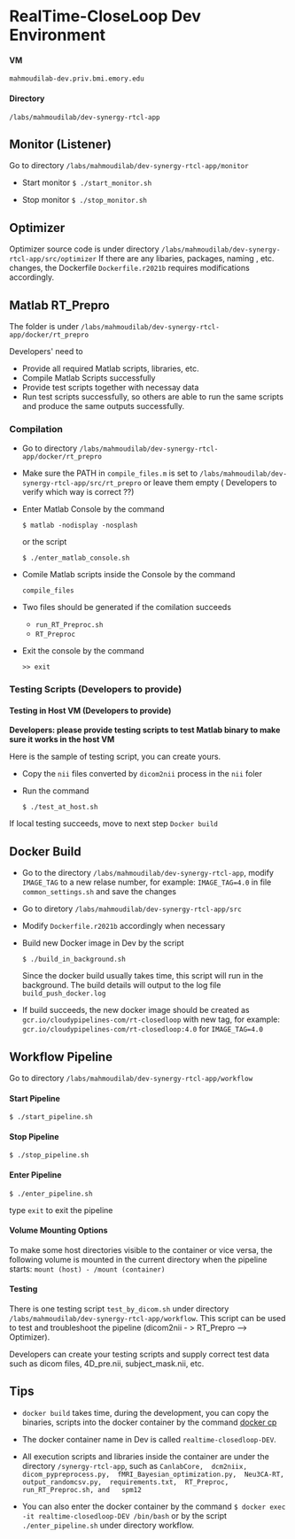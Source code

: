 # RealTime-CloseLoop Dev Environment

#### VM
`mahmoudilab-dev.priv.bmi.emory.edu`

#### Directory
`/labs/mahmoudilab/dev-synergy-rtcl-app`


## Monitor (Listener)
Go to directory `/labs/mahmoudilab/dev-synergy-rtcl-app/monitor`

* Start monitor
  `$ ./start_monitor.sh`

* Stop monitor
  `$ ./stop_monitor.sh`

## Optimizer
 Optimizer source code is under directory `/labs/mahmoudilab/dev-synergy-rtcl-app/src/optimizer`
If there are any libaries, packages, naming , etc. changes, the Dockerfile `Dockerfile.r2021b` requires modifications accordingly.

## Matlab RT_Prepro 

The folder is under `/labs/mahmoudilab/dev-synergy-rtcl-app/docker/rt_prepro`

Developers' need to
* Provide all required Matlab scripts, libraries, etc. 
* Compile Matlab Scripts successfully
* Provide test scripts together with necessay data
* Run test scripts successfully, so others are able to run the same scripts and produce the same outputs successfully.
  
### Compilation
* Go to directory `/labs/mahmoudilab/dev-synergy-rtcl-app/docker/rt_prepro`
* Make sure the PATH in `compile_files.m` is set to
`/labs/mahmoudilab/dev-synergy-rtcl-app/src/rt_prepro` or leave them empty  ( Developers to verify which way is correct ??)
* Enter Matlab Console by the command 
  
  `$ matlab -nodisplay -nosplash`

  or the script

  `$ ./enter_matlab_console.sh`
* Comile Matlab scripts inside the Console by the command 

  `compile_files`
* Two files should be generated if the comilation succeeds
  * `run_RT_Preproc.sh`
  * `RT_Preproc`
  
* Exit the console by the command

  `>> exit`

### Testing Scripts (Developers to provide)

#### Testing in Host VM (Developers to provide)

**Developers: please provide testing scripts to test Matlab binary to make sure it works in the host VM**

Here is the sample of testing script, you can create yours.

* Copy the `nii` files converted by `dicom2nii` process in the `nii` foler
* Run the command

  `$ ./test_at_host.sh`

If local testing succeeds, move to next step  `Docker build` 


## Docker Build

* Go to the directory `/labs/mahmoudilab/dev-synergy-rtcl-app`, modify `IMAGE_TAG` to a new relase number, for example: `IMAGE_TAG=4.0` in file `common_settings.sh` and save the changes

* Go to diretory `/labs/mahmoudilab/dev-synergy-rtcl-app/src`
* Modify `Dockerfile.r2021b` accordingly when necessary

* Build new Docker image in Dev by the script

  `$ ./build_in_background.sh`

  Since the docker build usually takes time, this script will run in the background. 
The build details will output to the log file `build_push_docker.log`
* If build succeeds, the new docker image should be created as `gcr.io/cloudypipelines-com/rt-closedloop` with new tag, 
for example: `gcr.io/cloudypipelines-com/rt-closedloop:4.0`  for `IMAGE_TAG=4.0`


## Workflow Pipeline

Go to directory `/labs/mahmoudilab/dev-synergy-rtcl-app/workflow`

#### Start Pipeline
`$ ./start_pipeline.sh`

#### Stop Pipeline
`$ ./stop_pipeline.sh`

#### Enter Pipeline
`$ ./enter_pipeline.sh`

type `exit` to exit the pipeline

#### Volume Mounting Options
To make some host directories visible to the container or vice versa, the following volume is mounted in the current directory when the pipeline starts: 
 `mount (host) - /mount (container)`

 #### Testing 

 There is one testing script `test_by_dicom.sh` under directory `/labs/mahmoudilab/dev-synergy-rtcl-app/workflow`. This script can be used to test and troubleshoot the pipeline (dicom2nii - > RT_Prepro --> Optimizer).

Developers can create your testing scripts and supply correct test data such as dicom files, 4D_pre.nii, subject_mask.nii, etc.

## Tips

* `docker build` takes time, during the development, you can copy the binaries, scripts into the docker container by the command [docker cp](https://docs.docker.com/engine/reference/commandline/cp/)

* The docker container name in Dev is called `realtime-closedloop-DEV`. 
* All execution scripts and libraries inside the container are under the directory `/synergy-rtcl-app`, such as `CanlabCore,  dcm2niix,  dicom_pypreprocess.py,  fMRI_Bayesian_optimization.py,  Neu3CA-RT,  output_randomcsv.py,  requirements.txt,  RT_Preproc,  run_RT_Preproc.sh, and   spm12`
* You can also enter the docker container by the command `$ docker exec -it realtime-closedloop-DEV /bin/bash` or by the script `./enter_pipeline.sh` under directory workflow.